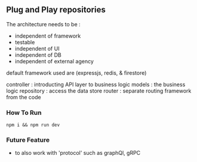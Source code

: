 ## Plug and Play repositories

The architecture needs to be :

- independent of framework
- testable
- independent of UI
- independent of DB
- independent of external agency

default framework used are (expressjs, redis, & firestore)

controller : introducting API layer to business logic
models : the business logic
repository : access the data store
router : separate routing framework from the code

### How To Run

```
npm i && npm run dev
```

### Future Feature

- to also work with 'protocol' such as graphQl, gRPC
